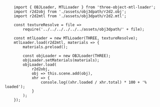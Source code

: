         import { OBJLoader, MTLLoader } from 'three-object-mtl-loader';
        import r2d2obj from './assets/obj3dpath/r2d2.obj';
        import r2d2mtl from './assets/obj3dpath/r2d2.mtl';

        const textureResolve = file =>
            require('../../../../../../assets/obj3dpath/' + file);

        const mtlLoader = new MTLLoader(THREE, textureResolve);
        mtlLoader.load(r2d2mtl, materials => {
            materials.preload();

            const objLoader = new OBJLoader(THREE);
            objLoader.setMaterials(materials);
            objLoader.load(
                r2d2obj,
                obj => this.scene.add(obj),
                xhr => {
                    console.log((xhr.loaded / xhr.total) * 100 + '% loaded');
                }
            );
        });

